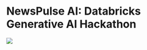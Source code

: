 # NewsPulse AI: Databricks Generative AI Hackathon



<img src="https://i.postimg.cc/hvqBYt93/newspulse.gif"/>

